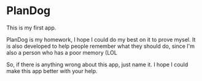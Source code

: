 # PlanDog
This is my first app.

PlanDog is my homework, I hope I could do my best on it to prove mysel.
It is also developed to help people remember what they should do, since I'm also a person who has a poor memory (LOL

So, if there is anything wrong about this app, just name it.
I hope I could make this app better with your help.
